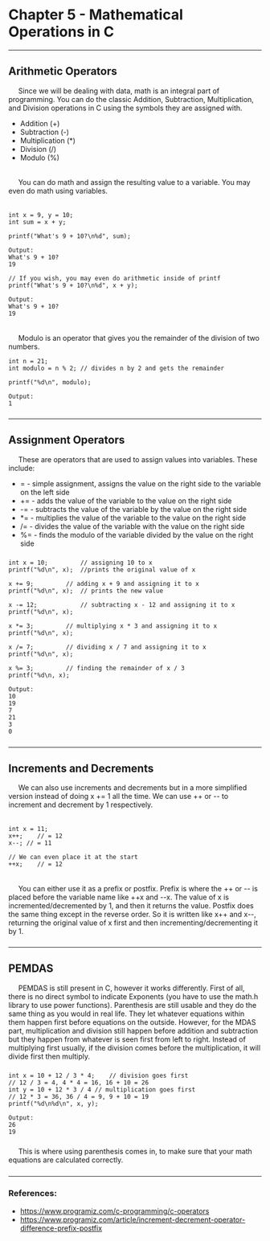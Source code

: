 # Chapter 5 - Mathematical Operations in C

---

## Arithmetic Operators

&nbsp;&nbsp;&nbsp;&nbsp;
Since we will be dealing with data, math is an integral part of 
programming. You can do the classic Addition, Subtraction, 
Multiplication, and Division operations in C using the symbols they 
are assigned with.

- Addition (+)
- Subtraction (-)
- Multiplication (*)
- Division (/)
- Modulo (%)

######

&nbsp;&nbsp;&nbsp;&nbsp;
You can do math and assign the resulting value to a variable. 
You may even do math using variables.

######

    int x = 9, y = 10;
    int sum = x + y;
     
    printf("What's 9 + 10?\n%d", sum);
     
    Output:
    What's 9 + 10?
    19
     
    // If you wish, you may even do arithmetic inside of printf
    printf("What's 9 + 10?\n%d", x + y);
     
    Output:
    What's 9 + 10?
    19

######

&nbsp;&nbsp;&nbsp;&nbsp;
Modulo is an operator that gives you the remainder of the division of 
two numbers. 

    int n = 21;
    int modulo = n % 2;	// divides n by 2 and gets the remainder
     
    printf("%d\n", modulo);
     
    Output:
    1
    

#####

---

#####

## Assignment Operators  

&nbsp;&nbsp;&nbsp;&nbsp;
These are operators that are used to assign values into variables. 
These include:  
- = - simple assignment, assigns the value on the right side to the variable on the left side
- += - adds the value of the variable to the value on the right side
- -= - subtracts the value of the variable by the value on the right side
- *= - multiplies the value of the variable to the value on the right side
- /= - divides the value of the variable with the value on the right side
- %= - finds the modulo of the variable divided by the value on the right side

#####

    int x = 10; 		// assigning 10 to x
    printf("%d\n", x);	//prints the original value of x
     
    x += 9;			// adding x + 9 and assigning it to x
    printf("%d\n", x);	// prints the new value
     
    x -= 12;			// subtracting x - 12 and assigning it to x
    printf("%d\n", x);
     
    x *= 3;			// multiplying x * 3 and assigning it to x
    printf("%d\n", x);
     
    x /= 7;			// dividing x / 7 and assigning it to x
    printf("%d\n", x);
     
    x %= 3;			// finding the remainder of x / 3
    printf("%d\n, x);
     
    Output:
    10
    19
    7
    21
    3
    0

#####

---

#####

## Increments and Decrements

&nbsp;&nbsp;&nbsp;&nbsp;
We can also use increments and decrements but in a more simplified 
version instead of doing x += 1 all the time. We can use ++ or -- 
to increment and decrement by 1 respectively.

######

    int x = 11;
    x++;	// = 12
    x--; // = 11
     
    // We can even place it at the start
    ++x;	// = 12

######

&nbsp;&nbsp;&nbsp;&nbsp;
You can either use it as a prefix or postfix. Prefix is where the ++ 
or -- is placed before the variable name like ++x and --x. The value 
of x is incremented/decremented by 1, and then it returns the value. 
Postfix does the same thing except in the reverse order. So it is 
written like x++ and x--, returning the original value of x first and 
then incrementing/decrementing it by 1.

#####

---

#####

## PEMDAS

&nbsp;&nbsp;&nbsp;&nbsp;
PEMDAS is still present in C, however it works differently. First of 
all, there is no direct symbol to indicate Exponents (you have to use 
the math.h library to use power functions). Parenthesis are still 
usable and they do the same thing as you would in real life. They 
let whatever equations within them happen first before equations on 
the outside. However, for the MDAS part, multiplication and division 
still happen before addition and subtraction but they happen from 
whatever is seen first from left to right. Instead of multiplying first 
usually, if the division comes before the multiplication, it will 
divide first then multiply.

#####

    int x = 10 + 12 / 3 * 4;	// division goes first
    // 12 / 3 = 4, 4 * 4 = 16, 16 + 10 = 26
    int y = 10 + 12 * 3 / 4	// multiplication goes first
    // 12 * 3 = 36, 36 / 4 = 9, 9 + 10 = 19
    printf("%d\n%d\n", x, y);
     
    Output:
    26
    19

#####

&nbsp;&nbsp;&nbsp;&nbsp;
This is where using parenthesis comes in, to make sure that your math 
equations are calculated correctly.

#####

---

#####

### References:

- https://www.programiz.com/c-programming/c-operators
- https://www.programiz.com/article/increment-decrement-operator-difference-prefix-postfix


